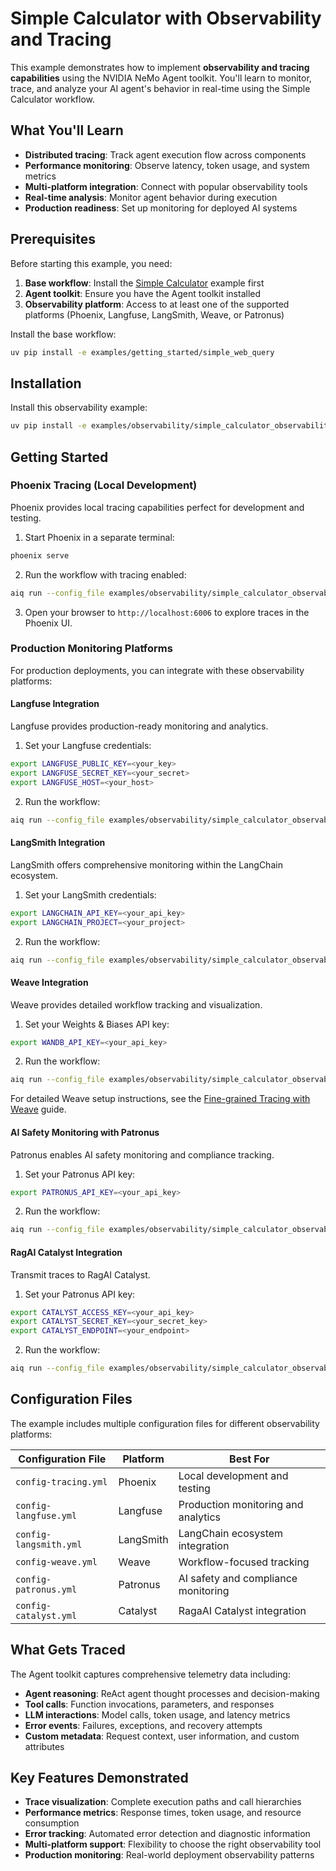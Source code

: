 <!--
SPDX-FileCopyrightText: Copyright (c) 2025, NVIDIA CORPORATION & AFFILIATES. All rights reserved.
SPDX-License-Identifier: Apache-2.0

Licensed under the Apache License, Version 2.0 (the "License");
you may not use this file except in compliance with the License.
You may obtain a copy of the License at

http://www.apache.org/licenses/LICENSE-2.0

Unless required by applicable law or agreed to in writing, software
distributed under the License is distributed on an "AS IS" BASIS,
WITHOUT WARRANTIES OR CONDITIONS OF ANY KIND, either express or implied.
See the License for the specific language governing permissions and
limitations under the License.
-->

# Simple Calculator with Observability and Tracing

This example demonstrates how to implement **observability and tracing capabilities** using the NVIDIA NeMo Agent toolkit. You'll learn to monitor, trace, and analyze your AI agent's behavior in real-time using the Simple Calculator workflow.

## What You'll Learn

- **Distributed tracing**: Track agent execution flow across components
- **Performance monitoring**: Observe latency, token usage, and system metrics
- **Multi-platform integration**: Connect with popular observability tools
- **Real-time analysis**: Monitor agent behavior during execution
- **Production readiness**: Set up monitoring for deployed AI systems

## Prerequisites

Before starting this example, you need:

1. **Base workflow**: Install the [Simple Calculator](../simple_calculator/) example first
2. **Agent toolkit**: Ensure you have the Agent toolkit installed
3. **Observability platform**: Access to at least one of the supported platforms (Phoenix, Langfuse, LangSmith, Weave, or Patronus)

Install the base workflow:

```bash
uv pip install -e examples/getting_started/simple_web_query
```

## Installation

Install this observability example:

```bash
uv pip install -e examples/observability/simple_calculator_observability
```

## Getting Started

### Phoenix Tracing (Local Development)

Phoenix provides local tracing capabilities perfect for development and testing.

1. Start Phoenix in a separate terminal:

```bash
phoenix serve
```

2. Run the workflow with tracing enabled:

```bash
aiq run --config_file examples/observability/simple_calculator_observability/configs/config-tracing.yml --input "What is 2 * 4?"
```

3. Open your browser to `http://localhost:6006` to explore traces in the Phoenix UI.

### Production Monitoring Platforms

For production deployments, you can integrate with these observability platforms:

#### Langfuse Integration

Langfuse provides production-ready monitoring and analytics.

1. Set your Langfuse credentials:

```bash
export LANGFUSE_PUBLIC_KEY=<your_key>
export LANGFUSE_SECRET_KEY=<your_secret>
export LANGFUSE_HOST=<your_host>
```

2. Run the workflow:

```bash
aiq run --config_file examples/observability/simple_calculator_observability/configs/config-langfuse.yml --input "Calculate 15 + 23"
```

#### LangSmith Integration

LangSmith offers comprehensive monitoring within the LangChain ecosystem.

1. Set your LangSmith credentials:

```bash
export LANGCHAIN_API_KEY=<your_api_key>
export LANGCHAIN_PROJECT=<your_project>
```

2. Run the workflow:

```bash
aiq run --config_file examples/observability/simple_calculator_observability/configs/config-langsmith.yml --input "Is 100 > 50?"
```

#### Weave Integration

Weave provides detailed workflow tracking and visualization.

1. Set your Weights & Biases API key:

```bash
export WANDB_API_KEY=<your_api_key>
```

2. Run the workflow:

```bash
aiq run --config_file examples/observability/simple_calculator_observability/configs/config-weave.yml --input "What's the sum of 7 and 8?"
```

For detailed Weave setup instructions, see the [Fine-grained Tracing with Weave](../../../../docs/source/workflows/observe/observe-workflow-with-weave.md) guide.

#### AI Safety Monitoring with Patronus

Patronus enables AI safety monitoring and compliance tracking.

1. Set your Patronus API key:

```bash
export PATRONUS_API_KEY=<your_api_key>
```

2. Run the workflow:

```bash
aiq run --config_file examples/observability/simple_calculator_observability/configs/config-patronus.yml --input "Divide 144 by 12"
```

#### RagAI Catalyst Integration

Transmit traces to RagAI Catalyst.

1. Set your Patronus API key:

```bash
export CATALYST_ACCESS_KEY=<your_api_key>
export CATALYST_SECRET_KEY=<your_secret_key>
export CATALYST_ENDPOINT=<your_endpoint>
```

2. Run the workflow:

```bash
aiq run --config_file examples/observability/simple_calculator_observability/configs/config-catalyst.yml --input "Divide 144 by 12"
```


## Configuration Files

The example includes multiple configuration files for different observability platforms:

| Configuration File | Platform | Best For |
|-------------------|----------|----------|
| `config-tracing.yml` | Phoenix | Local development and testing |
| `config-langfuse.yml` | Langfuse | Production monitoring and analytics |
| `config-langsmith.yml` | LangSmith | LangChain ecosystem integration |
| `config-weave.yml` | Weave | Workflow-focused tracking |
| `config-patronus.yml` | Patronus | AI safety and compliance monitoring |
| `config-catalyst.yml` | Catalyst | RagaAI Catalyst integration |

## What Gets Traced

The Agent toolkit captures comprehensive telemetry data including:

- **Agent reasoning**: ReAct agent thought processes and decision-making
- **Tool calls**: Function invocations, parameters, and responses
- **LLM interactions**: Model calls, token usage, and latency metrics
- **Error events**: Failures, exceptions, and recovery attempts
- **Custom metadata**: Request context, user information, and custom attributes

## Key Features Demonstrated

- **Trace visualization**: Complete execution paths and call hierarchies
- **Performance metrics**: Response times, token usage, and resource consumption
- **Error tracking**: Automated error detection and diagnostic information
- **Multi-platform support**: Flexibility to choose the right observability tool
- **Production monitoring**: Real-world deployment observability patterns
